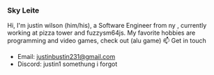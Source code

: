 ### Sky Leite

Hi, I'm justin wilson (him/his), a Software Engineer from  ny , currently working at pizza tower  and fuzzysm64js. My favorite hobbies are programming and video games, check out  (alu  game)
 📫 Get in touch

- Email: justinbustin231@gmail.com
- Discord: justin1 somethung i forgot
